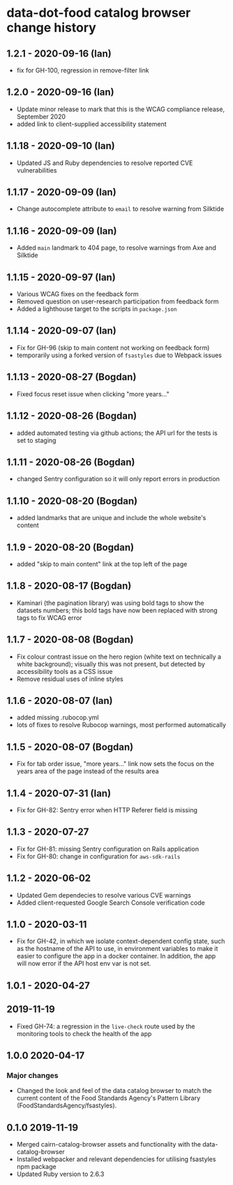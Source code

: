 # data-dot-food catalog browser change history

## 1.2.1 - 2020-09-16 (Ian)

- fix for GH-100, regression in remove-filter link

## 1.2.0 - 2020-09-16 (Ian)

- Update minor release to mark that this is the WCAG compliance release,
  September 2020
- added link to client-supplied accessibility statement

## 1.1.18 - 2020-09-10 (Ian)

- Updated JS and Ruby dependencies to resolve reported CVE vulnerabilities

## 1.1.17 - 2020-09-09 (Ian)

- Change autocomplete attribute to `email` to resolve warning from Silktide

## 1.1.16 - 2020-09-09 (Ian)

- Added `main` landmark to 404 page, to resolve warnings from Axe and Silktide

## 1.1.15 - 2020-09-97 (Ian)

- Various WCAG fixes on the feedback form
- Removed question on user-research participation from feedback form
- Added a lighthouse target to the scripts in `package.json`

## 1.1.14 - 2020-09-07 (Ian)

- Fix for GH-96 (skip to main content not working on feedback form)
- temporarily using a forked version of `fsastyles` due to Webpack issues

## 1.1.13 - 2020-08-27 (Bogdan)

- Fixed focus reset issue when clicking "more years..."

## 1.1.12 - 2020-08-26 (Bogdan)

- added automated testing via github actions;
  the API url for the tests is set to staging

## 1.1.11 - 2020-08-26 (Bogdan)

- changed Sentry configuration so it will only report errors in production

## 1.1.10 - 2020-08-20 (Bogdan)

- added landmarks that are unique and include the whole website's content

## 1.1.9 - 2020-08-20 (Bogdan)

- added "skip to main content" link at the top left of the page

## 1.1.8 - 2020-08-17 (Bogdan)

- Kaminari (the pagination library) was using bold tags to show the datasets numbers;
  this bold tags have now been replaced with strong tags to fix WCAG error

## 1.1.7 - 2020-08-08 (Bogdan)

- Fix colour contrast issue on the hero region (white text on technically a white background);
  visually this was not present, but detected by accessibility tools as a CSS issue
- Remove residual uses of inline styles

## 1.1.6 - 2020-08-07 (Ian)

- added missing .rubocop.yml
- lots of fixes to resolve Rubocop warnings, most performed automatically

## 1.1.5 - 2020-08-07 (Bogdan)

- Fix for tab order issue, "more years..." link now sets the focus on the years
  area of the page instead of the results area

## 1.1.4 - 2020-07-31 (Ian)

- Fix for GH-82: Sentry error when HTTP Referer field is missing

## 1.1.3 - 2020-07-27

- Fix for GH-81: missing Sentry configuration on Rails application
- Fix for GH-80: change in configuration for `aws-sdk-rails`

## 1.1.2 - 2020-06-02

- Updated Gem dependecies to resolve various CVE warnings
- Added client-requested Google Search Console verification code

## 1.1.0 - 2020-03-11

- Fix for GH-42, in which we isolate context-dependent config
  state, such as the hostname of the API to use, in environment
  variables to make it easier to configure the app in a docker
  container. In addition, the app will now error if the API
  host env var is not set.

## 1.0.1 - 2020-04-27

## 2019-11-19

- Fixed GH-74: a regression in the `live-check` route used by
  the monitoring tools to check the health of the app

## 1.0.0 2020-04-17

### Major changes

- Changed the look and feel of the data catalog browser to match the current content
  of the Food Standards Agency's Pattern Library (FoodStandardsAgency/fsastyles).

## 0.1.0 2019-11-19

- Merged cairn-catalog-browser assets and functionality with the data-catalog-browser
- Installed webpacker and relevant dependencies for utilising fsastyles npm package
- Updated Ruby version to 2.6.3
